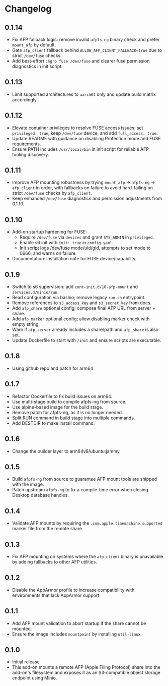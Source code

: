 # Changelog

## 0.1.14

- Fix AFP fallback logic: remove invalid `afpfs-ng` binary check and prefer `mount_afp` by default.
- Gate `afp_client` fallback behind `ALLOW_AFP_CLIENT_FALLBACK=true` due to strict `/dev/fuse` checks.
- Add best-effort `chgrp fuse /dev/fuse` and clearer fuse permission diagnostics in init script.

## 0.1.13

- Limit supported architectures to `aarch64` only and update build matrix accordingly.

## 0.1.12

- Elevate container privileges to resolve FUSE access issues: set `privileged: true`, keep `/dev/fuse` device, and add `full_access: true`.
- Update README with guidance on disabling Protection mode and FUSE requirements.
- Ensure PATH includes `/usr/local/bin` in init script for reliable AFP tooling discovery.

## 0.1.11

- Improve AFP mounting robustness by trying `mount_afp` → `afpfs-ng` → `afp_client` in order, with fallbacks on failure to avoid hard-failing on strict `/dev/fuse` checks by `afp_client`.
- Keep enhanced `/dev/fuse` diagnostics and permission adjustments from 0.1.10.

## 0.1.10

- Add-on startup hardening for FUSE:
  - Require `/dev/fuse` via `devices` and grant `SYS_ADMIN` in `privileged`.
  - Enable s6 init with `init: true` in `config.yaml`.
  - Init script logs /dev/fuse mode/uid/gid, attempts to set mode to 0666, and warns on failure.
- Documentation: installation note for FUSE device/capability.

## 0.1.9

- Switch to s6 supervision: add `cont-init.d/10-afp-mount` and `services.d/minio/run`.
- Read configuration via bashio; remove legacy `run.sh` entrypoint.
- Remove references to `s3_access_key` and `s3_secret_key` from docs.
- Add `afp_share` optional config; compose final AFP URL from server + share.
- Add `afp_marker` optional config; allow disabling marker check with empty string.
- Warn if `afp_server` already includes a share/path and `afp_share` is also set.
- Update Dockerfile to start with `/init` and ensure scripts are executable.

## 0.1.8

- Using github repo and patch for arm64

## 0.1.7

- Refactor Dockerfile to fix build issues on arm64.
- Use multi-stage build to compile afpfs-ng from source.
- Use alpine-based image for the build stage.
- Remove patch for afpfs-ng, as it is no longer needed.
- Split RUN command in build stage into multiple commands.
- Add DESTDIR to make install command.

## 0.1.6

- Change the builder layer to arm64v8/ubuntu:jammy

## 0.1.5

- Build `afpfs-ng` from source to guarantee AFP mount tools are shipped with the image.
- Patch upstream `afpfs-ng` to fix a compile-time error when closing Desktop database handles.

## 0.1.4

- Validate AFP mounts by requiring the `.com.apple.timemachine.supported` marker file from the remote share.

## 0.1.3

- Fix AFP mounting on systems where the `afp_client` binary is unavailable by adding fallbacks to other AFP utilities.

## 0.1.2

- Disable the AppArmor profile to increase compatibility with environments that lack AppArmor support.

## 0.1.1

- Add AFP mount validation to abort startup if the share cannot be mounted.
- Ensure the image includes `mountpoint` by installing `util-linux`.

## 0.1.0

- Initial release
- This add-on mounts a remote AFP (Apple Filing Protocol) share into the add-on's filesystem and exposes it as an S3-compatible object storage endpoint using Minio.
